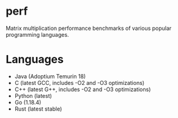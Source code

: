 # perf

Matrix multiplication performance benchmarks of various popular programming languages.

# Languages

* Java (Adoptium Temurin 18)
* C (latest GCC, includes -O2 and -O3 optimizations)
* C++ (latest G++, includes -O2 and -O3 optimizations)
* Python (latest)
* Go (1.18.4)
* Rust (latest stable)
